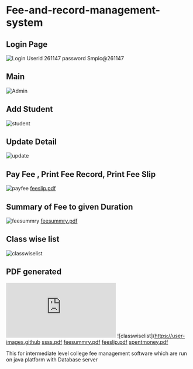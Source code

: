 # Fee-and-record-management-system
## Login Page
![Login](https://user-images.githubusercontent.com/44580462/55090560-5a045400-50d5-11e9-8d94-961b23d23b2b.png)
Userid 261147
password Smpic@261147

## Main
![Admin](https://user-images.githubusercontent.com/44580462/55090924-ef9fe380-50d5-11e9-82ac-a850ac56a860.png)


## Add Student
![student](https://user-images.githubusercontent.com/44580462/55091004-152ced00-50d6-11e9-8f53-88ba1e8b309f.png)
## Update Detail
![update](https://user-images.githubusercontent.com/44580462/55091083-2fff6180-50d6-11e9-8c5e-6277eadb6800.png)
## Pay Fee , Print Fee Record, Print Fee Slip
![payfee](https://user-images.githubusercontent.com/44580462/55091148-4ad1d600-50d6-11e9-85d4-24aa45e4607c.png)
[feeslip.pdf](https://github.com/vksmpic/Fee-and-recoder-mangement/files/3014062/feeslip.pdf)
## Summary of Fee to given Duration
![feesummry](https://user-images.githubusercontent.com/44580462/55091319-a1d7ab00-50d6-11e9-8bab-a4f7869a5120.png)
[feesummry.pdf](https://github.com/vksmpic/Fee-and-recoder-mangement/files/3014080/feesummry.pdf)
## Class wise list
![classwiselist](https://user-images.githubusercontent.com/44580462/55091523-fda23400-50d6-11e9-946c-86cda65fd701.png)
## PDF generated
![feesummry.pdf](https://github.com/vksmpic/Fee-and-recoder-mangement/files/3014080/feesummry.pdf)
![classwiselist](https://user-images.github
[ssss.pdf](https://github.com/vksmpic/Fee-and-recoder-mangement/files/3014114/ssss.pdf)
[feesummry.pdf](https://github.com/vksmpic/Fee-and-recoder-mangement/files/3014115/feesummry.pdf)
[feeslip.pdf](https://github.com/vksmpic/Fee-and-recoder-mangement/files/3014116/feeslip.pdf)
[spentmoney.pdf](https://github.com/vksmpic/Fee-and-recoder-mangement/files/3014117/spentmoney.pdf)

This for intermediate level college fee management software which are run on java platform with Database server 
